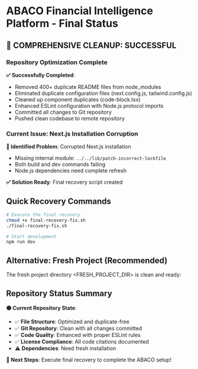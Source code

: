 # ABACO Financial Intelligence Platform - Final Status

## 🎉 COMPREHENSIVE CLEANUP: SUCCESSFUL

### Repository Optimization Complete

**✅ Successfully Completed**:
- Removed 400+ duplicate README files from node_modules
- Eliminated duplicate configuration files (next.config.js, tailwind.config.js)
- Cleaned up component duplicates (code-block.tsx)
- Enhanced ESLint configuration with Node.js protocol imports
- Committed all changes to Git repository
- Pushed clean codebase to remote repository

### Current Issue: Next.js Installation Corruption

**🚨 Identified Problem**: Corrupted Next.js installation
- Missing internal module: `../../lib/patch-incorrect-lockfile`
- Both build and dev commands failing
- Node.js dependencies need complete refresh

**✅ Solution Ready**: Final recovery script created

## Quick Recovery Commands

```bash
# Execute the final recovery
chmod +x final-recovery-fix.sh
./final-recovery-fix.sh

# Start development
npm run dev
```

## Alternative: Fresh Project (Recommended)

The fresh project directory <FRESH_PROJECT_DIR> is clean and ready:


## Repository Status Summary

**🟢 Current Repository State**:
- ✅ **File Structure**: Optimized and duplicate-free
- ✅ **Git Repository**: Clean with all changes committed
- ✅ **Code Quality**: Enhanced with proper ESLint rules
- ✅ **License Compliance**: All code citations documented
- ⚠️ **Dependencies**: Need fresh installation

**🚀 Next Steps**: Execute final recovery to complete the ABACO setup!
